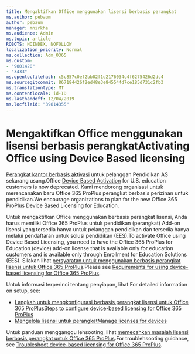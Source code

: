 ```yaml
---
title: Mengaktifkan Office menggunakan lisensi berbasis perangkat
ms.author: pebaum
author: pebaum
manager: mnirkhe
ms.audience: Admin
ms.topic: article
ROBOTS: NOINDEX, NOFOLLOW
localization_priority: Normal
ms.collection: Adm_O365
ms.custom:
- "9001420"
- "3433"
ms.openlocfilehash: c5c857c0ef2bb02f1d2176034c4f6275426d2dc4
ms.sourcegitcommit: 867184426f2ed48e3e845544d7ce185d731c2fb3
ms.translationtype: MT
ms.contentlocale: id-ID
ms.lasthandoff: 12/04/2019
ms.locfileid: "39814355"
---
```

# <a name="activating-office-using-device-based-licensing"></a><span data-ttu-id="e9172-102">Mengaktifkan Office menggunakan lisensi berbasis perangkat</span><span class="sxs-lookup"><span data-stu-id="e9172-102">Activating Office using Device Based licensing</span></span>

<span data-ttu-id="e9172-103">[Perangkat kantor berbasis aktivasi](https://aka.ms/officedba) untuk pelanggan Pendidikan AS sekarang usang.</span><span class="sxs-lookup"><span data-stu-id="e9172-103">Office [Device Based Activation](https://aka.ms/officedba) for U.S. education customers is now deprecated.</span></span> <span data-ttu-id="e9172-104">Kami mendorong organisasi untuk merencanakan baru Office 365 ProPlus perangkat berbasis perizinan untuk pendidikan.</span><span class="sxs-lookup"><span data-stu-id="e9172-104">We encourage organizations to plan for the new Office 365 ProPlus Device Based Licensing for Education.</span></span>

<span data-ttu-id="e9172-105">Untuk mengaktifkan Office menggunakan berbasis perangkat lisensi, Anda harus memiliki Office 365 ProPlus untuk pendidikan (perangkat) Add-on lisensi yang tersedia hanya untuk pelanggan pendidikan dan tersedia hanya melalui pendaftaran untuk solusi pendidikan (EES).</span><span class="sxs-lookup"><span data-stu-id="e9172-105">To activate Office using Device Based Licensing, you need to have the Office 365 ProPlus for Education (device) add-on license that is available only for education customers and is available only through Enrollment for Education Solutions (EES).</span></span> <span data-ttu-id="e9172-106">Silakan lihat [persyaratan untuk menggunakan berbasis perangkat lisensi untuk Office 365 ProPlus](https://docs.microsoft.com/deployoffice/device-based-licensing#requirements-for-using-device-based-licensing-for-office-365-proplus).</span><span class="sxs-lookup"><span data-stu-id="e9172-106">Please see [Requirements for using device-based licensing for Office 365 ProPlus](https://docs.microsoft.com/deployoffice/device-based-licensing#requirements-for-using-device-based-licensing-for-office-365-proplus).</span></span>

<span data-ttu-id="e9172-107">Untuk informasi terperinci tentang penyiapan, lihat:</span><span class="sxs-lookup"><span data-stu-id="e9172-107">For detailed information on setup, see:</span></span>
- [<span data-ttu-id="e9172-108">Langkah untuk mengkonfigurasi berbasis perangkat lisensi untuk Office 365 ProPlus</span><span class="sxs-lookup"><span data-stu-id="e9172-108">Steps to configure device-based licensing for Office 365 ProPlus</span></span>](https://docs.microsoft.com/deployoffice/device-based-licensing#steps-to-configure-device-based-licensing-for-office-365-proplus)
- [<span data-ttu-id="e9172-109">Mengelola lisensi untuk perangkat</span><span class="sxs-lookup"><span data-stu-id="e9172-109">Manage licenses for devices</span></span>](https://docs.microsoft.com/Office365/Admin/misc/manage-licenses-for-devices)

<span data-ttu-id="e9172-110">Untuk panduan mengganggu lehsooting, lihat [memecahkan masalah lisensi berbasis perangkat untuk Office 365 ProPlus](https://docs.microsoft.com/deployoffice/device-based-licensing#troubleshoot-device-based-licensing-for-office-365-proplus).</span><span class="sxs-lookup"><span data-stu-id="e9172-110">For troublehsooting guidance, see [Troubleshoot device-based licensing for Office 365 ProPlus](https://docs.microsoft.com/deployoffice/device-based-licensing#troubleshoot-device-based-licensing-for-office-365-proplus).</span></span>